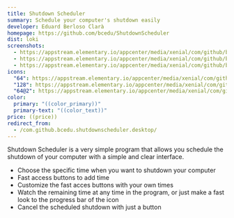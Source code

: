 ```yaml
---
title: Shutdown Scheduler
summary: Schedule your computer's shutdown easily
developer: Eduard Berloso Clarà
homepage: https://github.com/bcedu/ShutdownScheduler
dist: loki
screenshots:
  - https://appstream.elementary.io/appcenter/media/xenial/com/github/bcedu.shutdownscheduler.desktop/4C5C44C9008A139CDA9BB6A1B59434E2/screenshots/image-1_orig.png
  - https://appstream.elementary.io/appcenter/media/xenial/com/github/bcedu.shutdownscheduler.desktop/4C5C44C9008A139CDA9BB6A1B59434E2/screenshots/image-2_orig.png
  - https://appstream.elementary.io/appcenter/media/xenial/com/github/bcedu.shutdownscheduler.desktop/4C5C44C9008A139CDA9BB6A1B59434E2/screenshots/image-3_orig.png
icons:
  "64": https://appstream.elementary.io/appcenter/media/xenial/com/github/bcedu.shutdownscheduler.desktop/4C5C44C9008A139CDA9BB6A1B59434E2/icons/64x64/com.github.bcedu.shutdownscheduler_com.github.bcedu.shutdownscheduler.png
  "128": https://appstream.elementary.io/appcenter/media/xenial/com/github/bcedu.shutdownscheduler.desktop/4C5C44C9008A139CDA9BB6A1B59434E2/icons/128x128/com.github.bcedu.shutdownscheduler_com.github.bcedu.shutdownscheduler.png
  "64@2": https://appstream.elementary.io/appcenter/media/xenial/com/github/bcedu.shutdownscheduler.desktop/4C5C44C9008A139CDA9BB6A1B59434E2/icons/64x64@2/com.github.bcedu.shutdownscheduler_com.github.bcedu.shutdownscheduler.png
color:
  primary: "((color_primary))"
  primary-text: "((color_text))"
price: ((price))
redirect_from:
  - /com.github.bcedu.shutdownscheduler.desktop/
---
```


<p>Shutdown Scheduler is a very simple program that allows you schedule the shutdown of your computer with a simple and clear interface.</p>
<ul>
  <li>Choose the specific time when you want to shutdown your computer</li>
  <li>Fast access buttons to add time</li>
  <li>Customize the fast acces buttons with your own times</li>
  <li>Watch the remaining time at any time in the program, or just make a fast look to the progress bar of the icon</li>
  <li>Cancel the scheduled shutdown with just a button</li>
</ul>